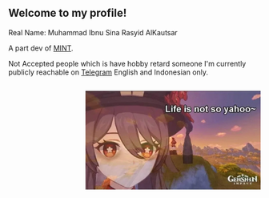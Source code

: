 ## Welcome to my profile!

Real Name: Muhammad Ibnu Sina Rasyid AlKautsar

A part dev of [MINT](https://t.me/MiuiBGST).

Not Accepted people which is have hobby retard someone
I'm currently publicly reachable on [Telegram](https://t.me/Rsyd58) English and Indonesian only.

##

<img align="right" width="350px" src="https://raw.githubusercontent.com/Rsyd58/Rsyd58/master/c537060750d51a233ffe09004df62542_7909704497578806176-transformed.webp" alt="Such a life." />




